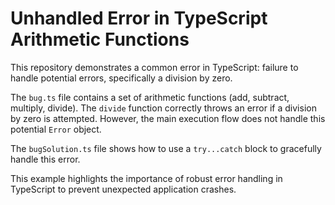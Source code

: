 # Unhandled Error in TypeScript Arithmetic Functions

This repository demonstrates a common error in TypeScript:  failure to handle potential errors, specifically a division by zero. 

The `bug.ts` file contains a set of arithmetic functions (add, subtract, multiply, divide). The `divide` function correctly throws an error if a division by zero is attempted. However, the main execution flow does not handle this potential `Error` object.

The `bugSolution.ts` file shows how to use a `try...catch` block to gracefully handle this error.

This example highlights the importance of robust error handling in TypeScript to prevent unexpected application crashes.